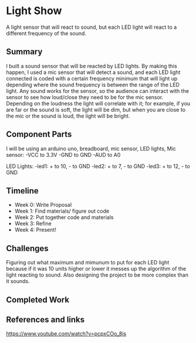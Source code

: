 # Light Show
A light sensor that will react to sound, but each LED light will react to a different frequency of the sound.

## Summary
I built a sound sensor that will be reacted by LED lights. By making this happen, I used a mic sensor that will detect a sound, and each LED light connected is coded with a certain frequency minimum that will light up depending where the sound frequency is between the range of the LED light. Any sound works for the sensor, so the audience can interact with the sensor to see how loud/close they need to be for the mic sensor. Depending on the loudness the light will correlate with it; for example, if you are far or the sound is soft, the light will be dim, but when you are close to the mic or the sound is loud, the light will be bright. 

## Component Parts
I will be using an arduino uno, breadboard, mic sensor, LED lights, 
Mic sensor:
-VCC to 3.3V
-GND to GND
-AUD to A0

LED Lights:
-led1: + to 10, - to GND
-led2: + to 7, - to GND
-led3: + to 12, - to GND

## Timeline
- Week 0: Write Proposal
- Week 1: Find materials/ figure out code
- Week 2: Put together code and materials
- Week 3: Refine
- Week 4: Present!

## Challenges
Figuring out what maximum and mimunum to put for each LED light because if it was 10 units higher or lower it messes up the algorithm of the light reacting to sound. Also designing the project to be more complex than it sounds.

## Completed Work


## References and links
https://www.youtube.com/watch?v=pcpxCOo_8js


